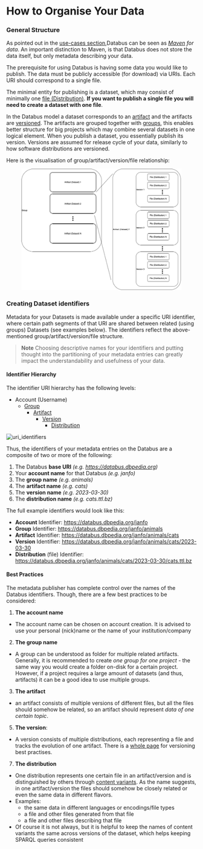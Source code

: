# How to Organise Your Data

### General Structure

As pointed out in the [use-cases section](../usecases.md),Databus can be seen as [_Maven_](https://maven.apache.org) _for data_. An important distinction to Maven, is that Databus does not store the data itself, but only metadata describing your data.

The prerequisite for using Databus is having some data you would like to publish. The data must be publicly accessible (for download) via URIs. Each URI should correspond to a single file.

The minimal entity for publishing is a dataset, which may consist of minimally one [file (Distribution)](../distribution.md). **If you want to publish a single file you will need to create a dataset with one file**.

In the Databus model a dataset corresponds to an [artifact](../artifact.md) and the artifacts are [versioned](../dataid.md). The artifacts are grouped together with [groups](../group.md), this enables better structure for big projects which may combine several datasets in one logical element. When you publish a dataset, you essentially publish its version. Versions are assumed for release cycle of your data, similarly to how software distributions are versioned.

Here is the visualisation of group/artifact/version/file relationship:&#x20;

<figure><img src="model.drawio.png" alt=""><figcaption></figcaption></figure>

### Creating Dataset identifiers

Metadata for your Datasets is made available under a specific URI identifier, where certain path segments of that URI are shared between related (using groups) Datasets (see examples below). The identifiers reflect the above-mentioned group/artifact/version/file structure.

> **Note** Choosing descriptive names for your identifiers and putting thought into the partitioning of your metadata entries can greatly impact the understandability and usefulness of your data.

#### Identifier Hierarchy

The identifier URI hierarchy has the following levels:

* Account (Username)
  * [Group](../group.md)
    * [Artifact](../artifact.md)
      * [Version](../version.md)
        * [Distribution](../distribution.md)

![uri\_identifiers](uri\_structure.png)

Thus, the identifiers of your metadata entries on the Databus are a composite of two or more of the following:

1. The Databus **base URI** _(e.g. https://databus.dbpedia.org)_
2. Your **account name** for that Databus _(e.g. janfo)_
3. The **group name** _(e.g. animals)_
4. The **artifact name** _(e.g. cats)_
5. The **version name** _(e.g. 2023-03-30)_
6. The **distribution name** _(e.g. cats.ttl.bz)_

The full example identifiers would look like this:

* **Account** Identifier: https://databus.dbpedia.org/janfo
* **Group** Identifier: https://databus.dbpedia.org/janfo/animals
* **Artifact** Identifier: https://databus.dbpedia.org/janfo/animals/cats
* **Version** Identifier: https://databus.dbpedia.org/janfo/animals/cats/2023-03-30
* **Distribution** (file) Identifier: https://databus.dbpedia.org/janfo/animals/cats/2023-03-30/cats.ttl.bz

#### Best Practices

The metadata publisher has complete control over the names of the Databus identifiers. Though, there are a few best practices to be considered:

1. **The account name**

* The account name can be chosen on account creation. It is advised to use your personal (nick)name or the name of your institution/company

2. **The group name**

* A group can be understood as folder for multiple related artifacts. Generally, it is recommended to create _one group for one project_ - the same way you would create a folder on-disk for a certain project. However, if a project requires a large amount of datasets (and thus, artifacts) it can be a good idea to use multiple groups.

3. **The artifact**

* an artifact consists of multiple versions of different files, but all the files should somehow be related, so an artifact should represent _data of one certain topic_.

5. **The version**:

* A version consists of multiple distributions, each representing a file and tracks the evolution of one artifact. There is a [whole page](../versioning.md) for versioning best practises.

7. **The distribution**

* One distribution represents one certain file in an artifact/version and is distinguished by others through [content variants](../content-variants.md). As the name suggests, in one artifact/version the files should somehow be closely related or even the same data in different flavors.
* Examples:
  * the same data in different languages or encodings/file types
  * a file and other files generated from that file
  * a file and other files describing that file
* Of course it is not always, but it is helpful to keep the names of content variants the same across versions of the dataset, which helps keeping SPARQL queries consistent
